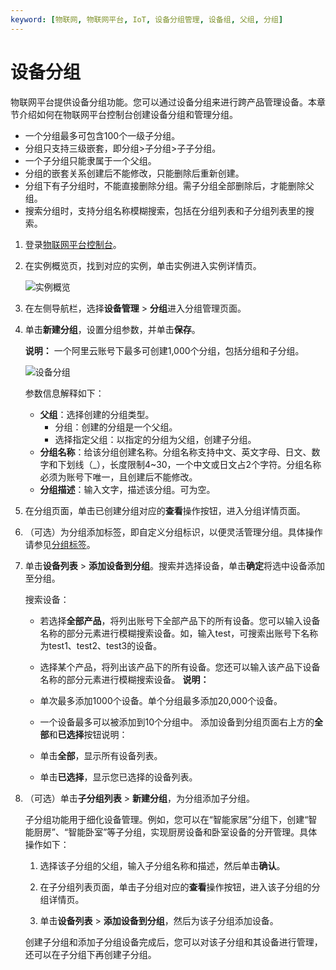 ```yaml
---
keyword: [物联网, 物联网平台, IoT, 设备分组管理, 设备组, 父组, 分组]
---
```


# 设备分组

物联网平台提供设备分组功能。您可以通过设备分组来进行跨产品管理设备。本章节介绍如何在物联网平台控制台创建设备分组和管理分组。

-   一个分组最多可包含100个一级子分组。
-   分组只支持三级嵌套，即分组\>子分组\>子子分组。
-   一个子分组只能隶属于一个父组。
-   分组的嵌套关系创建后不能修改，只能删除后重新创建。
-   分组下有子分组时，不能直接删除分组。需子分组全部删除后，才能删除父组。
-   搜索分组时，支持分组名称模糊搜索，包括在分组列表和子分组列表里的搜索。

1.  登录[物联网平台控制台](https://iot.console.aliyun.com/)。

2.  在实例概览页，找到对应的实例，单击实例进入实例详情页。

    ![实例概览](https://static-aliyun-doc.oss-accelerate.aliyuncs.com/assets/img/zh-CN/8727475061/p174584.png)

3.  在左侧导航栏，选择**设备管理** \> **分组**进入分组管理页面。

4.  单击**新建分组**，设置分组参数，并单击**保存**。

    **说明：** 一个阿里云账号下最多可创建1,000个分组，包括分组和子分组。

    ![设备分组](https://static-aliyun-doc.oss-accelerate.aliyuncs.com/assets/img/zh-CN/5286549951/p11979.png)

    参数信息解释如下：

    -   **父组**：选择创建的分组类型。
        -   分组：创建的分组是一个父组。
        -   选择指定父组：以指定的分组为父组，创建子分组。
    -   **分组名称**：给该分组创建名称。分组名称支持中文、英文字母、日文、数字和下划线（\_），长度限制4~30，一个中文或日文占2个字符。分组名称必须为账号下唯一，且创建后不能修改。
    -   **分组描述**：输入文字，描述该分组。可为空。
5.  在分组页面，单击已创建分组对应的**查看**操作按钮，进入分组详情页面。

6.  （可选）为分组添加标签，即自定义分组标识，以便灵活管理分组。具体操作请参见[分组标签](/cn.zh-CN/设备管理/标签.md)。

7.  单击**设备列表** \> **添加设备到分组**。搜索并选择设备，单击**确定**将选中设备添加至分组。

    搜索设备：

    -   若选择**全部产品**，将列出账号下全部产品下的所有设备。您可以输入设备名称的部分元素进行模糊搜索设备。如，输入test，可搜索出账号下名称为test1、test2、test3的设备。
    -   选择某个产品，将列出该产品下的所有设备。您还可以输入该产品下设备名称的部分元素进行模糊搜索设备。
    **说明：**

    -   单次最多添加1000个设备。单个分组最多添加20,000个设备。
    -   一个设备最多可以被添加到10个分组中。
    添加设备到分组页面右上方的**全部**和**已选择**按钮说明：

    -   单击**全部**，显示所有设备列表。
    -   单击**已选择**，显示您已选择的设备列表。
8.  （可选）单击**子分组列表** \> **新建分组**，为分组添加子分组。

    子分组功能用于细化设备管理。例如，您可以在“智能家居”分组下，创建“智能厨房”、“智能卧室”等子分组，实现厨房设备和卧室设备的分开管理。具体操作如下：

    1.  选择该子分组的父组，输入子分组名称和描述，然后单击**确认**。

    2.  在子分组列表页面，单击子分组对应的**查看**操作按钮，进入该子分组的分组详情页。

    3.  单击**设备列表** \> **添加设备到分组**，然后为该子分组添加设备。

    创建子分组和添加子分组设备完成后，您可以对该子分组和其设备进行管理，还可以在子分组下再创建子分组。


